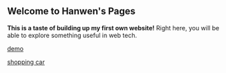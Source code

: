 ## Welcome to Hanwen's Pages

**This is a taste of building up my first own website!** Right here, you will be able to explore something useful in web tech. 

[demo](https://hanwen76.github.io/demo)

[shopping car](https://hanwen76.github.io/shopping_car)

